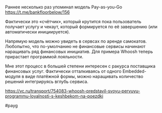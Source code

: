 
Раннее несколько раз упоминал модель Pay-as-you-Go https://t.me/bankfloorbelow/156

Фактически это «счётчик», который крутится пока пользователь получает услугу и чекаут, который формируется по её завершению (или автоматически инициируется).

Напрямую модель можно увидеть в сервсах по аренде самокатов. Любопытно, что по-умолчанию не финансовые сервисы начинают наращивать ряд финансовых инициатив. Для примера Whoosh теперь прирастает программой лояльности.

Мне этот процесс в большей степени интересен с ракурса поставщика финансовых услуг. Фактически отталкиваясь от одного Embedded-модуля в виде платёжной формы, можно наращивать количество решений интегрируясь вглубь сервиса.

https://vc.ru/transport/754083-whoosh-predstavil-svoyu-pervuyu-programmu-loyalnosti-s-keshbekom-na-poezdki

#payg 